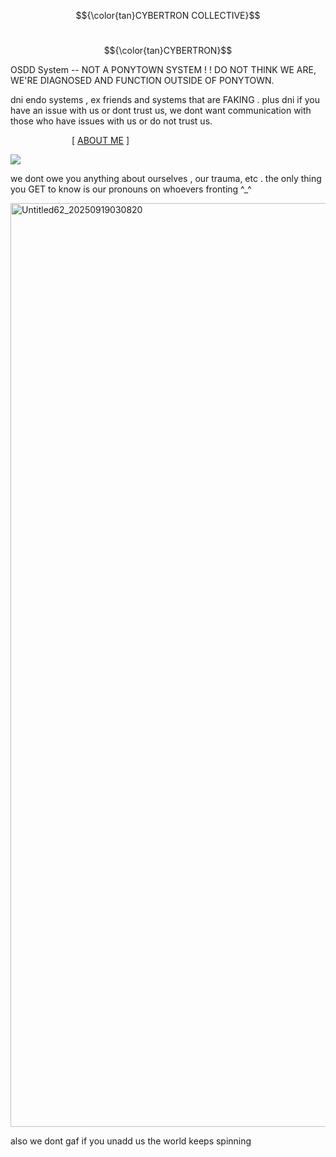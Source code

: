 $${\color{tan}CYBERTRON COLLECTIVE}$$

&emsp; &emsp; &emsp; &emsp;&emsp; &emsp; &emsp; &emsp; &emsp; &emsp;&emsp; &emsp; &emsp; &emsp; &emsp; &emsp; &emsp; &emsp; &emsp; &emsp; &emsp; &emsp; &emsp;   $${\color{tan}CYBERTRON}$$

OSDD System -- NOT A PONYTOWN SYSTEM ! ! DO NOT THINK WE ARE, WE'RE DIAGNOSED AND FUNCTION OUTSIDE OF PONYTOWN.

dni endo systems , ex friends and systems that are FAKING . plus dni if you have an issue with us or dont trust us, we dont want communication with those who have issues with us or do not trust us.

&emsp;&emsp;&emsp;&emsp;&emsp;&emsp;&emsp;[ [ABOUT ME](https://rentry.co/pvkyrfmr) ] 

![](https://komarev.com/ghpvc/?username=ELLERN4TE&color=000000&label=AUTOBOTS&style=for-the-badge)

we dont owe you anything about ourselves , our trauma, etc . the only thing you GET to know is our pronouns on whoevers fronting ^_^

<img width="1200" height="1478" alt="Untitled62_20250919030820" src="https://github.com/user-attachments/assets/bb516d02-8093-4e20-8f82-b51d3300e999" />

also we dont gaf if you unadd us the world keeps spinning
